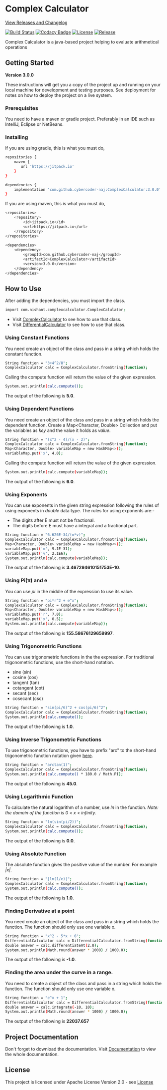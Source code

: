 # Complex Calculator

[View Releases and Changelog](https://github.com/cybercoder-naj/ComplexCalculator/releases)

[![Build Status](https://travis-ci.com/cybercoder-naj/ComplexCalculator.svg?branch=master)](https://travis-ci.com/cybercoder-naj/ComplexCalculator)
[![Codacy Badge](https://api.codacy.com/project/badge/Grade/af26fdcf65604ec0a73d907ba2b58f92)](https://app.codacy.com/manual/cybercoder-naj/ComplexCalculator?utm_source=github.com&utm_medium=referral&utm_content=cybercoder-naj/ComplexCalculator&utm_campaign=Badge_Grade_Dashboard)
[![License](https://img.shields.io/badge/License-Apache%202.0-blue.svg)](https://opensource.org/licenses/Apache-2.0)
[![Release](https://jitpack.io/v/cybercoder-naj/ComplexCalculator.svg)](https://jitpack.io/#cybercoder-naj/ComplexCalculator)

Complex Calculator is a java-based project helping to evaluate arithmetical operations

## Getting Started

**Version 3.0.0**

These instructions will get you a copy of the project up and running on your local machine for development and testing purposes. See deployment for notes on how to deploy the project on a live system.

### Prerequisites

You need to have a maven or gradle project. Preferably in an IDE such as IntelliJ, Eclipse or NetBeans.

### Installing

If you are using gradle, this is what you must do,

```bash
repositories {
    maven {
       url 'https://jitpack.io' 
    }
}

dependencies {
    implementation 'com.github.cybercoder-naj:ComplexCalculator:3.0.0'
}
```

If you are using maven, this is what you must do,

```bash
<repositories>
    <repository>
        <id>jitpack.io</id>
        <url>https://jitpack.io</url>
    </repository>
</repositories>
    
<dependencies>
    <dependency>
        <groupId>com.github.cybercoder-naj</groupId>
        <artifactId>ComplexCalculator</artifactId>
        <version>3.0.0</version>
    </dependency>
</dependencies>
```

## How to Use

After adding the dependencies, you must import the class.

```bash
import com.nishant.complexcalculator.ComplexCalulator;
```

 - Visit [ComplexCalculator](ComplexCalculator.md) to see how to use that class.
 - Visit [DifferentialCalculator](DifferentialCalculator.md) to see how to use that class.

### Using Constant Functions

You need create an object of the class and pass in a string which holds the constant function.
```bash
String function = "3+4^2/8";
ComplexCalculator calc = ComplexCalculator.fromString(function);
```
Calling the compute function will return the value of the given expression.
```bash
System.out.println(calc.compute());
```
The output of the following is **5.0**.

### Using Dependent Functions

You need create an object of the class and pass in a string which holds the dependent function. Create a
Map<Character, Double> Collection and put the variables as _key_ and the value it holds as _value_. 
```bash
String function = "(x^2 - 4)/(x - 2)";
ComplexCalculator calc = ComplexCalculator.fromString(function);
Map<Character, Double> variableMap = new HashMap<>();
variableMap.put('x', 4.0);
```
Calling the compute function will return the value of the given expression.
```bash
System.out.println(calc.compute(variableMap));
```
The output of the following is **6.0**.

### Using Exponents

You can use exponents in the given string expression following the rules of using exponents in _double_ data type.
The rules for using exponents are:-
* The digits after E must not be fractional.
* The digits before E must have a integral and a fractional part.
```bash
String function = "6.626E-34/(m*v)";
ComplexCalculator calc = ComplexCalculator.fromString(function);
Map<Character, Double> variableMap = new HashMap<>();
variableMap.put('m', 9.1E-31);
variableMap.put('v', 2.1E6);
System.out.println(calc.compute(variableMap));
```
The output of the following is **3.467294610151753E-10**.

### Using Pi(π) and e

You can use _pi_ in the middle of the expression to use its value.
```bash
String function = "pi*r^2 + e^x";
ComplexCalculator calc = ComplexCalculator.fromString(function);
Map<Character, Double> variableMap = new HashMap<>();
variableMap.put('r', 7.0);
variableMap.put('x', 0.5);
System.out.println(calc.compute(variableMap));
```

The output of the following is **155.58676129659997**.

### Using Trigonometric Functions

You can use trigonometric functions in the the expression. For traditional trigonometric functions, use the
short-hand notation.
 - sine (sin)
 - cosine (cos)
 - tangent (tan)
 - cotangent (cot)
 - secant (sec)
 - cosecant (csc)
 
```bash
String function = "sin(pi/6)^2 + cos(pi/6)^2";
ComplexCalculator calc = ComplexCalculator.fromString(function);
System.out.println(calc.compute());
```
The output of the following is **1.0**.

### Using Inverse Trigonometric Functions

To use trigonometric functions, you have to prefix "arc" to the short-hand trigonometric function notation given 
[here](#using-trigonometric-functions).

```bash
String function = "arctan(1)";
ComplexCalculator calc = ComplexCalculator.fromString(function);
System.out.println(calc.compute() * 180.0 / Math.PI);
```
The output of the following is **45.0**.

### Using Logarithmic Function

To calculate the natural logarithm of a number, use _ln_ in the function.
*Note: the domain of the function is 0 < x < infinity*.

```bash
String function = "ln(sin(pi/2))";
ComplexCalculator calc = ComplexCalculator.fromString(function);
System.out.println(calc.compute());
```

The output of the following is **0.0**.

### Using Absolute Function

The absolute function gives the positive value of the number. For example *|x|*.

```bash
String function = "|ln(1/e)|";
ComplexCalculator calc = ComplexCalculator.fromString(function);
System.out.println(calc.compute());
```

The output of the following is **1.0**.

### Finding Derivative at a point

You need create an object of the class and pass in a string which holds the function.
The function should only use one variable x. 

```bash
String function = "x^2 - 5*x + 6";
DifferentialCalculator calc = DifferentialCalculator.fromString(function);
double answer = calc.differentiateAt(2.0);
System.out.println(Math.round(answer * 1000) / 1000.0);
```
The output of the following is **-1.0**.

### Finding the area under the curve in a range.

You need to create a object of the class and pass in a string which holds the function.
The function should only use one variable x.

```bash
String function = "e^x + 1";
DifferentialCalculator calc = DifferentialCalculator.fromString(function);
double answer = calc.integrate(-10, 10);
System.out.println(Math.round(answer * 1000) / 1000.0);
```
The output of the following is **22037.657**

## Project Documentation

Don't forget to download the documentation. Visit [Documentation](https://javadoc.jitpack.io/com/github/cybercoder-naj/ComplexCalculator/3.0.0/javadoc) to view the whole documentation.

## License

This project is licensed under Apache License Version 2.0 - see [License](LICENSE)
